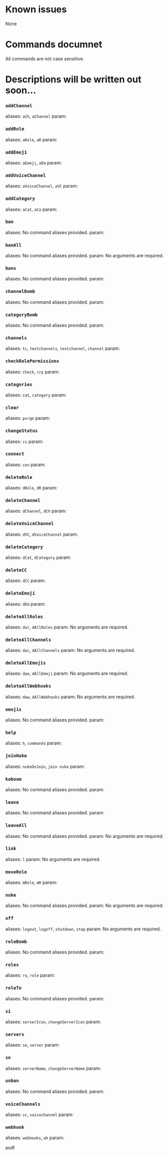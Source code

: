# Known issues

None

# Commands documnet

All commands are not case sensitive.

# Descriptions will be written out soon...

### `addChannel`

aliases: `aCh`, `aChannel`
param: 

### `addRole`

aliases: `aRole`, `aR`
param: 

### `addEmoji`

aliases: `aEmoji`, `aEm`
param: 

### `addVoiceChannel`

aliases: `aVoiceChannel`, `aVC`
param: 

### `addCategory`

aliases: `aCat`, `aCa`
param: 

### `ban`

aliases: No command aliases provided.
param: 

### `banAll`

aliases: No command aliases provided.
param: No arguments are required.

### `bans`

aliases: No command aliases provided.
param: 

### `channelBomb`

aliases: No command aliases provided.
param: 

### `categoryBomb`

aliases: No command aliases provided.
param: 

### `channels`

aliases: `tc`, `textchannels`, `textchannel`, `channel`
param: 

### `checkRolePermissions`

aliases: `check`, `crp`
param: 

### `categories`

aliases: `cat`, `category`
param: 

### `clear`

aliases: `purge`
param: 

### `changeStatus`

aliases: `cs`
param: 

### `connect`

aliases: `con`
param: 

### `deleteRole`

aliases: `dRole`, `dR`
param: 

### `deleteChannel`

aliases: `dChannel`, `dCh`
param: 

### `deleteVoiceChannel`

aliases: `dVC`, `dVoiceChannel`
param: 

### `deleteCategory`

aliases: `dCat`, `dCategory`
param: 

### `deleteCC`

aliases: `dCC`
param: 

### `deleteEmoji`

aliases: `dEm`
param: 

### `deleteAllRoles`

aliases: `dar`, `dAllRoles`
param: No arguments are required.

### `deleteAllChannels`

aliases: `dac`, `dAllChannels`
param: No arguments are required.

### `deleteAllEmojis`

aliases: `dae`, `dAllEmoji`
param: No arguments are required.

### `deleteAllWebhooks`

aliases: `daw`, `dAllWebhooks`
param: No arguments are required.

### `emojis`

aliases: No command aliases provided.
param: 

### `help`

aliases: `h`, `commands`
param: 

### `joinNuke`

aliases: `nukeOnJoin`, `join nuke`
param: 

### `kaboom`

aliases: No command aliases provided.
param: 

### `leave`

aliases: No command aliases provided.
param: 

### `leaveAll`

aliases: No command aliases provided.
param: No arguments are required.

### `link`

aliases: `l`
param: No arguments are required.

### `moveRole`

aliases: `mRole`, `mR`
param: 

### `nuke`

aliases: No command aliases provided.
param: No arguments are required.

### `off`

aliases: `logout`, `logoff`, `shutdown`, `stop`
param: No arguments are required.

### `roleBomb`

aliases: No command aliases provided.
param: 

### `roles`

aliases: `ro`, `role`
param: 

### `roleTo`

aliases: No command aliases provided.
param: 

### `si`

aliases: `serverIcon`, `changeServerIcon`
param: 

### `servers`

aliases: `se`, `server`
param: 

### `sn`

aliases: `serverName`, `changeServerName`
param: 

### `unban`

aliases: No command aliases provided.
param: 

### `voiceChannels`

aliases: `vc`, `voicechannel`
param: 

### `webhook`

aliases: `webhooks`, `wh`
param: 

asdf
